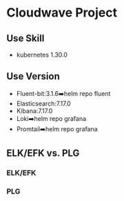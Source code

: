 # Cloudwave Project
## Use Skill
- kubernetes 1.30.0

## Use Version
- Fluent-bit:3.1.6➡️helm repo fluent
- Elasticsearch:7.17.0
- Kibana:7.17.0
- Loki➡️helm repo grafana
- Promtail➡️helm repo grafana

## ELK/EFK vs. PLG
### ELK/EFK

### PLG

